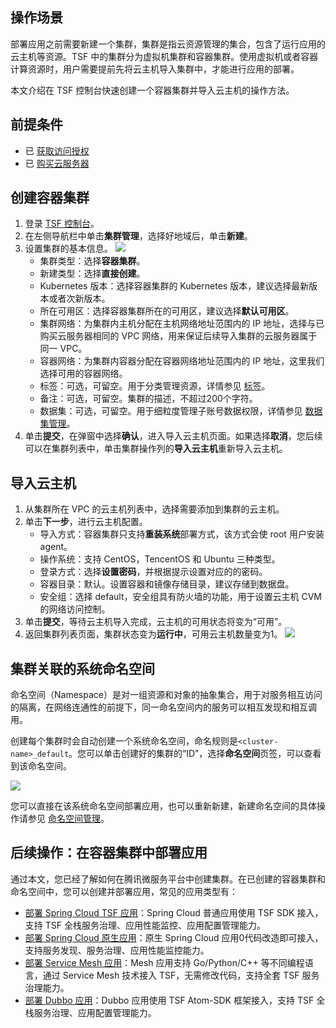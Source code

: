 ## 操作场景

部署应用之前需要新建一个集群，集群是指云资源管理的集合，包含了运行应用的云主机等资源。TSF 中的集群分为虚拟机集群和容器集群。使用虚拟机或者容器计算资源时，用户需要提前先将云主机导入集群中，才能进行应用的部署。

本文介绍在 TSF 控制台快速创建一个容器集群并导入云主机的操作方法。

## 前提条件

- 已 [获取访问授权](https://cloud.tencent.com/document/product/649/16869)
- 已 [购买云服务器](https://buy.cloud.tencent.com/cvm)

## 创建容器集群

1. 登录 [TSF 控制台](https://console.cloud.tencent.com/tsf/index)。
2. 在左侧导航栏中单击**集群管理**，选择好地域后，单击**新建**。
3. 设置集群的基本信息。
   ![](https://qcloudimg.tencent-cloud.cn/raw/a5cb4239b36da196fe5d17bc193a53f2.png)
   - 集群类型：选择**容器集群**。
   - 新建类型：选择**直接创建**。
   - Kubernetes 版本：选择容器集群的 Kubernetes 版本，建议选择最新版本或者次新版本。
   - 所在可用区：选择容器集群所在的可用区，建议选择**默认可用区**。
   - 集群网络：为集群内主机分配在主机网络地址范围内的 IP 地址，选择与已购买云服务器相同的 VPC 网络，用来保证后续导入集群的云服务器属于同一 VPC。
   - 容器网络：为集群内容器分配在容器网络地址范围内的 IP 地址，这里我们选择可用的容器网络。
   - 标签：可选，可留空。用于分类管理资源，详情参见 [标签](https://cloud.tencent.com/document/product/649/53869)。
   - 备注：可选，可留空。集群的描述，不超过200个字符。
   - 数据集：可选，可留空。用于细粒度管理子账号数据权限，详情参见 [数据集管理](https://cloud.tencent.com/document/product/649/38326)。
4. 单击**提交**，在弹窗中选择**确认**，进入导入云主机页面。如果选择**取消**，您后续可以在集群列表中，单击集群操作列的**导入云主机**重新导入云主机。



## 导入云主机

1. 从集群所在 VPC 的云主机列表中，选择需要添加到集群的云主机。
2. 单击**下一步**，进行云主机配置。
   - 导入方式：容器集群只支持**重装系统**部署方式，该方式会使 root 用户安装 agent。
   - 操作系统：支持 CentOS，TencentOS 和 Ubuntu 三种类型。
   - 登录方式：选择**设置密码**，并根据提示设置对应的的密码。
   - 容器目录：默认。设置容器和镜像存储目录，建议存储到数据盘。
   - 安全组：选择 default，安全组具有防火墙的功能，用于设置云主机 CVM 的网络访问控制。
3. 单击**提交**，等待云主机导入完成，云主机的可用状态将变为“可用”。
4. 返回集群列表页面，集群状态变为**运行中**，可用云主机数量变为1。
   ![](https://qcloudimg.tencent-cloud.cn/raw/f20675d8bef61c19d7228d11f3502dd6.png)





## 集群关联的系统命名空间

命名空间（Namespace）是对一组资源和对象的抽象集合，用于对服务相互访问的隔离，在网络连通性的前提下，同一命名空间内的服务可以相互发现和相互调用。

创建每个集群时会自动创建一个系统命名空间，命名规则是`<cluster-name>_default`。您可以单击创建好的集群的“ID”，选择**命名空间**页签，可以查看到该命名空间。

![](https://qcloudimg.tencent-cloud.cn/raw/49f3a6cd304ccac44ce586ecf4d99706.png)

您可以直接在该系统命名空间部署应用，也可以重新新建，新建命名空间的具体操作请参见 [命名空间管理](https://cloud.tencent.com/document/product/649/15522)。



## 后续操作：在容器集群中部署应用

通过本文，您已经了解如何在腾讯微服务平台中创建集群。在已创建的容器集群和命名空间中，您可以创建并部署应用，常见的应用类型有：

- [部署 Spring Cloud TSF 应用](https://cloud.tencent.com/document/product/649/55504)：Spring Cloud 普通应用使用 TSF SDK 接入，支持 TSF 全栈服务治理、应用性能监控、应用配置管理能力。
- [部署 Spring Cloud 原生应用](https://cloud.tencent.com/document/product/649/55503)：原生 Spring Cloud 应用0代码改造即可接入，支持服务发现、服务治理、应用性能监控能力。
- [部署 Service Mesh 应用](https://cloud.tencent.com/document/product/649/55501)：Mesh 应用支持 Go/Python/C++ 等不同编程语言，通过 Service Mesh 技术接入 TSF，无需修改代码，支持全套 TSF 服务治理能力。
- [部署 Dubbo 应用](https://cloud.tencent.com/document/product/649/55500)：Dubbo 应用使用 TSF Atom-SDK 框架接入，支持 TSF 全栈服务治理、应用配置管理能力。


